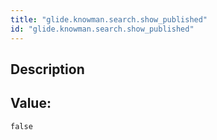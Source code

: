 ```yaml
---
title: "glide.knowman.search.show_published"
id: "glide.knowman.search.show_published"
---
```

## Description



## Value: 
```
false
```